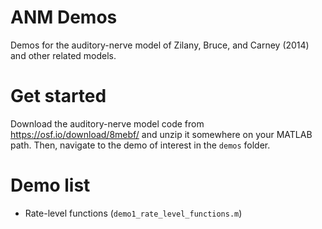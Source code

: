 # ANM Demos
Demos for the auditory-nerve model of Zilany, Bruce, and Carney (2014) and
other related models.

# Get started
Download the auditory-nerve model code from https://osf.io/download/8mebf/
and unzip it somewhere on your MATLAB path. Then, navigate to the demo of
interest in the `demos` folder.

# Demo list
- Rate-level functions (`demo1_rate_level_functions.m`)
